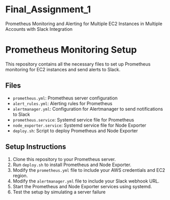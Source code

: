 # Final_Assignment_1
Prometheus Monitoring and Alerting for Multiple EC2 Instances in Multiple Accounts with Slack Integration
# Prometheus Monitoring Setup

This repository contains all the necessary files to set up Prometheus monitoring for EC2 instances and send alerts to Slack.

## Files
- `prometheus.yml`: Prometheus server configuration
- `alert_rules.yml`: Alerting rules for Prometheus
- `alertmanager.yml`: Configuration for Alertmanager to send notifications to Slack
- `prometheus.service`: Systemd service file for Prometheus
- `node_exporter.service`: Systemd service file for Node Exporter
- `deploy.sh`: Script to deploy Prometheus and Node Exporter

## Setup Instructions
1. Clone this repository to your Prometheus server.
2. Run `deploy.sh` to install Prometheus and Node Exporter.
3. Modify the `prometheus.yml` file to include your AWS credentials and EC2 region.
4. Modify the `alertmanager.yml` file to include your Slack webhook URL.
5. Start the Prometheus and Node Exporter services using systemd.
6. Test the setup by simulating a server failure
